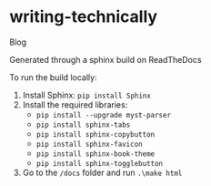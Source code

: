 # writing-technically

Blog

Generated through a sphinx build on ReadTheDocs

To run the build locally:

1. Install Sphinx: `pip install Sphinx`
1. Install the required libraries:
    -  `pip install --upgrade myst-parser`
    -  `pip install sphinx-tabs`
    -  `pip install sphinx-copybutton`
    -  `pip install sphinx-favicon`
    -  `pip install sphinx-book-theme`
    -  `pip install sphinx-togglebutton`
1. Go to the `/docs` folder and run `.\make html`

